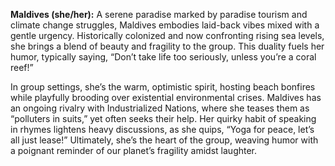 **Maldives (she/her):** A serene paradise marked by paradise tourism and climate change struggles, Maldives embodies laid-back vibes mixed with a gentle urgency. Historically colonized and now confronting rising sea levels, she brings a blend of beauty and fragility to the group. This duality fuels her humor, typically saying, “Don’t take life too seriously, unless you’re a coral reef!”

In group settings, she’s the warm, optimistic spirit, hosting beach bonfires while playfully brooding over existential environmental crises. Maldives has an ongoing rivalry with Industrialized Nations, where she teases them as “polluters in suits,” yet often seeks their help. Her quirky habit of speaking in rhymes lightens heavy discussions, as she quips, “Yoga for peace, let’s all just lease!” Ultimately, she’s the heart of the group, weaving humor with a poignant reminder of our planet’s fragility amidst laughter.
